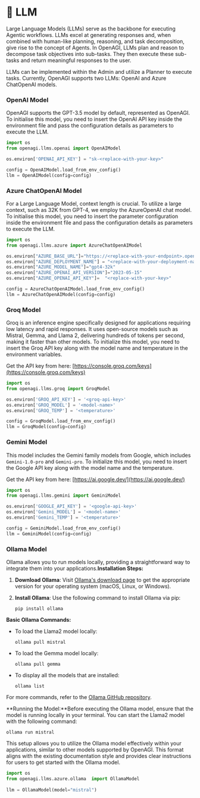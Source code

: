 # 🧠 LLM

Large Language Models (LLMs) serve as the backbone for executing Agentic workflows. LLMs excel at generating responses and, when combined with human-like planning, reasoning, and task decomposition, give rise to the concept of Agents. In OpenAGI, LLMs plan and reason to decompose task objectives into sub-tasks. They then execute these sub-tasks and return meaningful responses to the user.&#x20;

LLMs can be implemented within the Admin and utilize a Planner to execute tasks. Currently, OpenAGI supports two LLMs: OpenAI and Azure ChatOpenAI models.

### OpenAI Model

OpenAGI supports the GPT-3.5 model by default, represented as OpenAGI. To initialise this model, you need to insert the OpenAI API key inside the environment file and pass the configuration details as parameters to execute the LLM.

```python
import os
from openagi.llms.openai import OpenAIModel

os.environ['OPENAI_API_KEY'] = "sk-<replace-with-your-key>"

config = OpenAIModel.load_from_env_config()
llm = OpenAIModel(config=config)
```

### Azure ChatOpenAI Model

For a Large Language Model, context length is crucial. To utilize a large context, such as 32K from GPT-4, we employ the AzureOpenAI chat model. To initialise this model, you need to insert the parameter configuration inside the environment file and pass the configuration details as parameters to execute the LLM.

```python
import os
from openagi.llms.azure import AzureChatOpenAIModel

os.environ["AZURE_BASE_URL"]="https://<replace-with-your-endpoint>.openai.azure.com/"
os.environ["AZURE_DEPLOYMENT_NAME"] = "<replace-with-your-deployment-name>"
os.environ["AZURE_MODEL_NAME"]="gpt4-32k"
os.environ["AZURE_OPENAI_API_VERSION"]="2023-05-15"
os.environ["AZURE_OPENAI_API_KEY"]=  "<replace-with-your-key>"

config = AzureChatOpenAIModel.load_from_env_config()
llm = AzureChatOpenAIModel(config=config)
```

### Groq Model

Groq is an inference engine specifically designed for applications requiring low latency and rapid responses. It uses open-source models such as Mistral, Gemma, and Llama 2, delivering hundreds of tokens per second, making it faster than other models. To initialize this model, you need to insert the Groq API key along with the model name and temperature in the environment variables.

Get the API key from here: [https://console.groq.com/keys](https://console.groq.com/keys)

```python
import os
from openagi.llms.groq import GroqModel

os.environ['GROQ_API_KEY'] = '<groq-api-key>'
os.environ['GROQ_MODEL'] = '<model-name>'
os.environ['GROQ_TEMP'] = '<temperature>'

config = GroqModel.load_from_env_config()
llm = GroqModel(config=config)
```

### Gemini Model

This model includes the Gemini family models from Google, which includes `Gemini-1.0-pro` and `Gemini-pro`.  To initialize this model, you need to insert the Google API key along with the model name and the temperature.

Get the API key from here: [https://ai.google.dev/](https://ai.google.dev/)

```python
import os
from openagi.llms.gemini import GeminiModel

os.environ['GOOGLE_API_KEY'] = '<google-api-key>'
os.environ['Gemini_MODEL'] = '<model-name>'
os.environ['Gemini_TEMP'] = '<temperature>'

config = GeminiModel.load_from_env_config()
llm = GeminiModel(config=config)
```

### Ollama Model

Ollama allows you to run models locally, providing a straightforward way to integrate them into your applications.**Installation Steps:**

1. **Download Ollama**: Visit [Ollama's download page](https://ollama.com/download) to get the appropriate version for your operating system (macOS, Linux, or Windows).
2.  **Install Ollama**: Use the following command to install Ollama via pip:

    ```
    pip install ollama
    ```

**Basic Ollama Commands:**

*   To load the Llama2 model locally:

    ```
    ollama pull mistral
    ```
*   To load the Gemma model locally:

    ```
    ollama pull gemma
    ```
*   To display all the models that are installed:

    ```
    ollama list
    ```

For more commands, refer to the [Ollama GitHub repository](https://github.com/ollama/ollama).

**Running the Model:**Before executing the Ollama model, ensure that the model is running locally in your terminal. You can start the Llama2 model with the following command:

```
ollama run mistral
```

This setup allows you to utilize the Ollama model effectively within your applications, similar to other models supported by OpenAGI. This format aligns with the existing documentation style and provides clear instructions for users to get started with the Ollama model.

```python
import os
from openagi.llms.azure.ollama  import OllamaModel
    
llm = OllamaModel(model="mistral")
```
